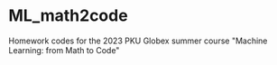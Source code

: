 # ML_math2code
Homework codes for the 2023 PKU Globex summer course "Machine Learning: from Math to Code"
